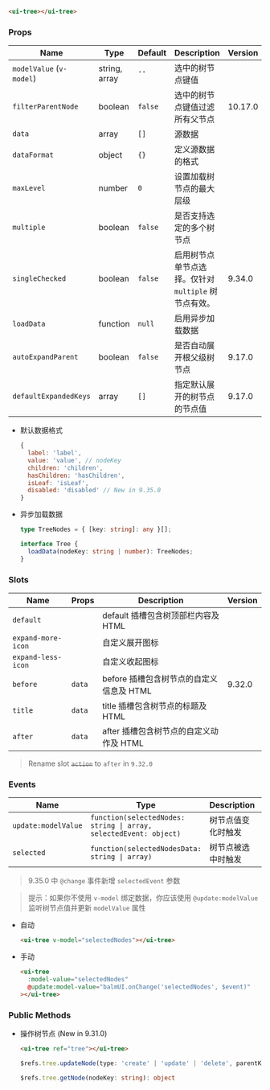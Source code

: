 ```html
<ui-tree></ui-tree>
```

### Props

| Name                     | Type          | Default | Description                                          | Version |
| ------------------------ | ------------- | ------- | ---------------------------------------------------- | ------- |
| `modelValue` (`v-model`) | string, array | `''`    | 选中的树节点键值                                     |         |
| `filterParentNode`       | boolean       | `false` | 选中的树节点键值过滤所有父节点                       | 10.17.0 |
| `data`                   | array         | `[]`    | 源数据                                               |         |
| `dataFormat`             | object        | `{}`    | 定义源数据的格式                                     |         |
| `maxLevel`               | number        | `0`     | 设置加载树节点的最大层级                             |         |
| `multiple`               | boolean       | `false` | 是否支持选定的多个树节点                             |         |
| `singleChecked`          | boolean       | `false` | 启用树节点单节点选择。仅针对 `multiple` 树节点有效。 | 9.34.0  |
| `loadData`               | function      | `null`  | 启用异步加载数据                                     |         |
| `autoExpandParent`       | boolean       | `false` | 是否自动展开根父级树节点                             | 9.17.0  |
| `defaultExpandedKeys`    | array         | `[]`    | 指定默认展开的树节点的节点值                         | 9.17.0  |

- 默认数据格式

  ```js
  {
    label: 'label',
    value: 'value', // nodeKey
    children: 'children',
    hasChildren: 'hasChildren',
    isLeaf: 'isLeaf',
    disabled: 'disabled' // New in 9.35.0
  }
  ```

- 异步加载数据

  ```ts
  type TreeNodes = { [key: string]: any }[];

  interface Tree {
    loadData(nodeKey: string | number): TreeNodes;
  }
  ```

### Slots

| Name               | Props  | Description                              | Version |
| ------------------ | ------ | ---------------------------------------- | ------- |
| `default`          |        | default 插槽包含树顶部栏内容及 HTML      |         |
| `expand-more-icon` |        | 自定义展开图标                           |         |
| `expand-less-icon` |        | 自定义收起图标                           |         |
| `before`           | `data` | before 插槽包含树节点的自定义信息及 HTML | 9.32.0  |
| `title`            | `data` | title 插槽包含树节点的标题及 HTML        |         |
| `after`            | `data` | after 插槽包含树节点的自定义动作及 HTML  |         |

> Rename slot <del>`action`</del> to `after` in `9.32.0`

### Events

| Name                | Type                                                              | Description        | Version |
| ------------------- | ----------------------------------------------------------------- | ------------------ | ------- |
| `update:modelValue` | `function(selectedNodes: string \| array, selectedEvent: object)` | 树节点值变化时触发 |         |
| `selected`          | `function(selectedNodesData: string \| array)`                    | 树节点被选中时触发 | 9.34.0  |

> 9.35.0 中 `@change` 事件新增 `selectedEvent` 参数

> 提示：如果你不使用 `v-model` 绑定数据，你应该使用 `@update:modelValue` 监听树节点值并更新 `modelValue` 属性

- 自动

  ```html
  <ui-tree v-model="selectedNodes"></ui-tree>
  ```

- 手动

  ```html
  <ui-tree
    :model-value="selectedNodes"
    @update:model-value="balmUI.onChange('selectedNodes', $event)"
  ></ui-tree>
  ```

### Public Methods

- 操作树节点 (New in 9.31.0)

  ```html
  <ui-tree ref="tree"></ui-tree>
  ```

  ```ts
  $refs.tree.updateNode(type: 'create' | 'update' | 'delete', parentKey: string | number, nodeData: object)

  $refs.tree.getNode(nodeKey: string): object
  ```
